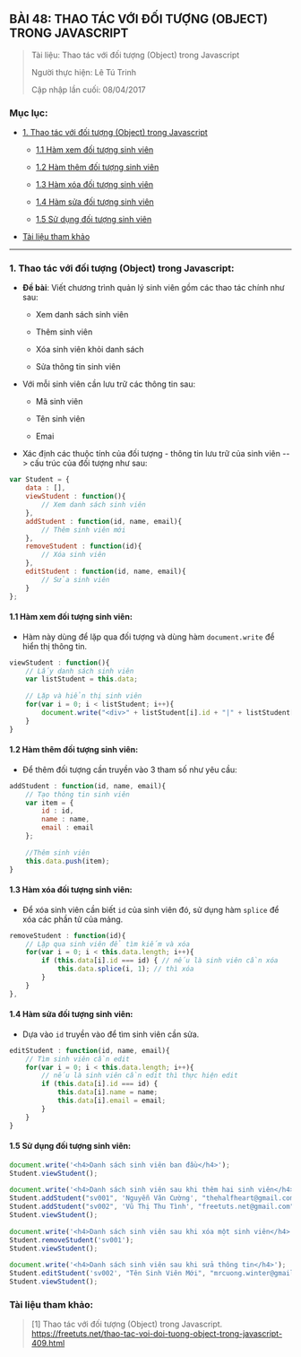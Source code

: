 ## BÀI 48: THAO TÁC VỚI ĐỐI TƯỢNG (OBJECT) TRONG JAVASCRIPT

> Tài liệu: Thao tác với đối tượng (Object) trong Javascript
>
> Người thực hiện: Lê Tú Trinh
>
> Cập nhập lần cuối: 08/04/2017

### Mục lục: 

- [1. Thao tác với đối tượng (Object) trong Javascript](#1)

	+ [1.1 Hàm xem đối tượng sinh viên](#1.1)

	+ [1.2 Hàm thêm đối tượng sinh viên](#1.2)

	+ [1.3 Hàm xóa đối tượng sinh viên](#1.3)

	+ [1.4 Hàm sửa đối tượng sinh viên](#1.4)

	+ [1.5 Sử dụng đối tượng sinh viên](#1.5)

- [Tài liệu tham khảo](#2)

***

<a name="1"></a>
### 1. Thao tác với đối tượng (Object) trong Javascript:

- **Đề bài**: Viết chương trình quản lý sinh viên gồm các thao tác chính như sau:

    + Xem danh sách sinh viên
    
    + Thêm sinh viên
    
    + Xóa sinh viên khỏi danh sách
    
    + Sửa thông tin sinh viên

- Với mỗi sinh viên cần lưu trữ các thông tin sau:

    + Mã sinh viên
    
    + Tên sinh viên
    
    + Emai

- Xác định các thuộc tính của đối tượng - thông tin lưu trữ của sinh viên --> cấu trúc của đối tượng như sau:

```javascript
var Student = {
    data : [],
    viewStudent : function(){
        // Xem danh sách sinh viên
    },
    addStudent : function(id, name, email){
        // Thêm sinh viên mới
    },
    removeStudent : function(id){
        // Xóa sinh viên
    },
    editStudent : function(id, name, email){
        // Sửa sinh viên
    }
};
```

<a name="1.1"></a>
#### 1.1 Hàm xem đối tượng sinh viên:

- Hàm này dùng để lặp qua đối tượng và dùng hàm `document.write` để hiển thị thông tin.

```javascript
viewStudent : function(){
    // Lấy danh sách sinh viên
    var listStudent = this.data;
 
    // Lặp và hiển thị sinh viên
    for(var i = 0; i < listStudent; i++){
        document.write("<div>" + listStudent[i].id + "|" + listStudent[i].name + "|" + listStudent[i].email + "</div>");
    }
}
```

<a name="1.2"></a>
#### 1.2 Hàm thêm đối tượng sinh viên:

- Để thêm đối tượng cần truyền vào 3 tham số như yêu cầu:

```javascript
addStudent : function(id, name, email){
    // Tạo thông tin sinh viên
    var item = {
        id : id,
        name : name,
        email : email
    };
 
    //Thêm sinh viên
    this.data.push(item);
}
```

<a name="1.3"></a>
#### 1.3 Hàm xóa đối tượng sinh viên:

- Để xóa sinh viên cần biết `id` của sinh viên đó, sử dụng hàm `splice` để xóa các phần tử của mảng.

```javascript
removeStudent : function(id){
    // Lặp qua sinh viên để tìm kiếm và xóa
    for(var i = 0; i < this.data.length; i++){
        if (this.data[i].id === id) { // nếu là sinh viên cần xóa
            this.data.splice(i, 1); // thì xóa
        }
    }
},
```

<a name="1.4"></a>
#### 1.4 Hàm sửa đối tượng sinh viên:

- Dựa vào `id` truyền vào để tìm sinh viên cần sửa.

```javascript
editStudent : function(id, name, email){
    // Tìm sinh viên cần edit
    for(var i = 0; i < this.data.length; i++){
        // nếu là sinh viên cần edit thì thực hiện edit
        if (this.data[i].id === id) { 
            this.data[i].name = name;
            this.data[i].email = email;
        }
    }
}
```

<a name="1.5"></a>
#### 1.5 Sử dụng đối tượng sinh viên:

```javascript
document.write('<h4>Danh sách sinh viên ban đầu</h4>');
Student.viewStudent();
 
document.write('<h4>Danh sách sinh viên sau khi thêm hai sinh viên</h4>');
Student.addStudent("sv001", 'Nguyễn Văn Cường', "thehalfheart@gmail.com");
Student.addStudent("sv002", 'Vũ Thị Thu Tình', "freetuts.net@gmail.com");
Student.viewStudent();
 
document.write('<h4>Danh sách sinh viên sau khi xóa một sinh viên</h4>');
Student.removeStudent('sv001');
Student.viewStudent();
 
document.write('<h4>Danh sách sinh viên sau khi sửa thông tin</h4>');
Student.editStudent('sv002', "Tên Sinh Viên Mới", "mrcuong.winter@gmail.com");
Student.viewStudent();
```

<a name="2"></a>
### Tài liệu tham khảo:

> [1] Thao tác với đối tượng (Object) trong Javascript. https://freetuts.net/thao-tac-voi-doi-tuong-object-trong-javascript-409.html
